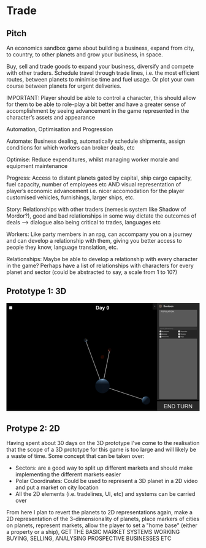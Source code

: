 # Trade
## Pitch
An economics sandbox game about building a business, expand from city, to country, to other planets and grow your business, in space.

Buy, sell and trade goods to expand your business, diversify and compete with other traders. Schedule travel through trade lines, i.e. the most efficient routes, between planets to minimise time and fuel usage. Or plot your own course between planets for urgent deliveries. 
 
 IMPORTANT: Player should be able to control a character, this should allow for them to be able to role-play a bit better and have a greater sense of accomplishment by seeing advancement in the game represented in the character’s assets and appearance

Automation, Optimisation and Progression

Automate: Business dealing, automatically schedule shipments, assign conditions for which workers can broker deals, etc

Optimise: Reduce expenditures, whilst managing worker morale and equipment maintenance

Progress: Access to distant planets gated by capital, ship cargo capacity, fuel capacity, number of employees etc AND visual representation of player’s economic advancement i.e. nicer accomodation for the player customised vehicles, furnishings, larger ships, etc. 

Story: Relationships with other traders (nemesis system like Shadow of Mordor?), good and bad relationships in some way dictate the outcomes of deals —> dialogue also being critical to trades, languages etc

Workers: Like party members in an rpg, can accompany you on a journey and can develop a relationship with them, giving you better access to people they know, language translation, etc.

Relationships: Maybe be able to develop a relationship with every character in the game? Perhaps have a list of relationships with characters for every planet and sector (could be abstracted to say, a scale from 1 to 10?)

## Prototype 1: 3D

![alt text](https://github.com/pericles-tpt/Trade/blob/master/screenshot.png?raw=true)

## Protype 2: 2D

Having spent about 30 days on the 3D prototype I've come to the realisation that the scope of a 3D prototype for this game is too large and will likely be a waste of time. Some concept that can be taken over:

* Sectors: are a good way to split up different markets and should make implementing the different markets easier
* Polar Coordinates: Could be used to represent a 3D planet in a 2D video and put a market on city location
* All the 2D elements (i.e. tradelines, UI, etc) and systems can be carried over

From here I plan to revert the planets to 2D representations again, make a 2D representation of the 3-dimensionality of planets, place markers of cities on planets, represent markets, allow the player to set a "home base" (either a property or a ship), 
GET THE BASIC MARKET SYSTEMS WORKING BUYING, SELLING, ANALYSING PROSPECTIVE BUSINESSES ETC




